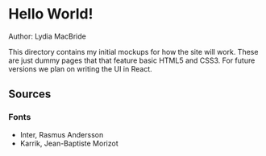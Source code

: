 # Hello World!

Author: Lydia MacBride

This directory contains my initial mockups for how the site will work. 
These are just dummy pages that that feature basic HTML5 and CSS3. For future versions
we plan on writing the UI in React.

## Sources

### Fonts
- Inter, Rasmus Andersson
- Karrik, Jean-Baptiste Morizot